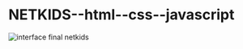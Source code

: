 # NETKIDS--html--css--javascript
![interface final netkids](https://user-images.githubusercontent.com/83677098/125854210-8546d302-e859-495c-b0c4-a5fefedaf6cd.jpeg)

